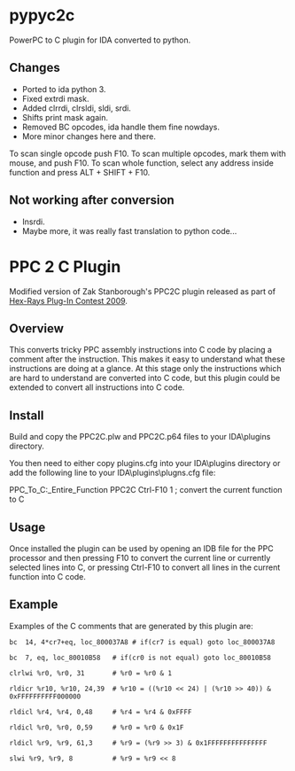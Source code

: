 # pypyc2c
PowerPC to C plugin for IDA converted to python.

Changes
-------

- Ported to ida python 3.
- Fixed extrdi mask.
- Added clrrdi, clrsldi, sldi, srdi.
- Shifts print mask again.
- Removed BC opcodes, ida handle them fine nowdays.
- More minor changes here and there.

To scan single opcode push F10.
To scan multiple opcodes, mark them with mouse, and push F10.
To scan whole function, select any address inside function and press ALT + SHIFT + F10.

Not working after conversion
----------------------------

- Insrdi.
- Maybe more, it was really fast translation to python code...


PPC 2 C Plugin
==============
Modified version of Zak Stanborough's PPC2C plugin released as part of [Hex-Rays Plug-In Contest 2009](https://www.hex-rays.com/contests/2009/).

Overview
--------

This converts tricky PPC assembly instructions into C code by placing a comment
after the instruction. This makes it easy to understand what these instructions
are doing at a glance. At this stage only the instructions which are hard to
understand are converted into C code, but this plugin could be extended to
convert all instructions into C code.

Install
-------

Build and copy the PPC2C.plw and PPC2C.p64 files to your IDA\plugins directory.

You then need to either copy plugins.cfg into your IDA\plugins directory or add
the following line to your IDA\plugins\plugns.cfg file:

PPC_To_C:_Entire_Function		PPC2C		Ctrl-F10	1	; convert the current function to C

Usage
-----

Once installed the plugin can be used by opening an IDB file for the PPC
processor and then pressing F10 to convert the current line or currently
selected lines into C, or pressing Ctrl-F10 to convert all lines in the
current function into C code.

Example
-------

Examples of the C comments that are generated by this plugin are:

    bc  14, 4*cr7+eq, loc_800037A8 # if(cr7 is equal) goto loc_800037A8

    bc  7, eq, loc_80010B58   # if(cr0 is not equal) goto loc_80010B58

    clrlwi %r0, %r0, 31       # %r0 = %r0 & 1

    rldicr %r10, %r10, 24,39  # %r10 = ((%r10 << 24) | (%r10 >> 40)) & 0xFFFFFFFFFF000000

    rldicl %r4, %r4, 0,48     # %r4 = %r4 & 0xFFFF

    rldicl %r0, %r0, 0,59     # %r0 = %r0 & 0x1F

    rldicl %r9, %r9, 61,3     # %r9 = (%r9 >> 3) & 0x1FFFFFFFFFFFFFFF

    slwi %r9, %r9, 8          # %r9 = %r9 << 8